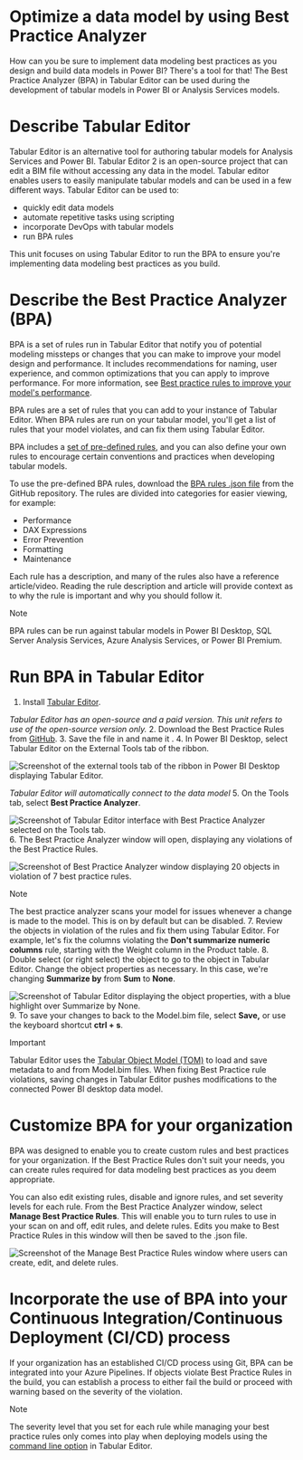 
# 
# Optimize a data model by using Best Practice Analyzer

How can you be sure to implement data modeling best practices as you design and build data models in Power BI? There's a tool for that! The Best Practice Analyzer (BPA) in Tabular Editor can be used during the development of tabular models in Power BI or Analysis Services models.

## 
# Describe Tabular Editor

Tabular Editor is an alternative tool for authoring tabular models for Analysis Services and Power BI. Tabular Editor 2 is an open-source project that can edit a BIM file without accessing any data in the model. Tabular editor enables users to easily manipulate tabular models and can be used in a few different ways. Tabular Editor can be used to:

- quickly edit data models
- automate repetitive tasks using scripting
- incorporate DevOps with tabular models
- run BPA rules

This unit focuses on using Tabular Editor to run the BPA to ensure you're implementing data modeling best practices as you build.

## 
# Describe the Best Practice Analyzer (BPA)

BPA is a set of rules run in Tabular Editor that notify you of potential modeling missteps or changes that you can make to improve your model design and performance. It includes recommendations for naming, user experience, and common optimizations that you can apply to improve performance. For more information, see [Best practice rules to improve your model's performance](https://powerbi.microsoft.com/blog/best-practice-rules-to-improve-your-models-performance/).

BPA rules are a set of rules that you can add to your instance of Tabular Editor. When BPA rules are run on your tabular model, you'll get a list of rules that your model violates, and can fix them using Tabular Editor.

BPA includes a [set of pre-defined rules](https://powerbi.microsoft.com/blog/best-practice-rules-to-improve-your-models-performance/), and you can also define your own rules to encourage certain conventions and practices when developing tabular models.

To use the pre-defined BPA rules, download the [BPA rules .json file](https://github.com/microsoft/Analysis-Services/tree/master/BestPracticeRules) from the GitHub repository. The rules are divided into categories for easier viewing, for example:

- Performance
- DAX Expressions
- Error Prevention
- Formatting
- Maintenance

Each rule has a description, and many of the rules also have a reference article/video. Reading the rule description and article will provide context as to why the rule is important and why you should follow it.

Note

BPA rules can be run against tabular models in Power BI Desktop, SQL Server Analysis Services, Azure Analysis Services, or Power BI Premium.

## 
# Run BPA in Tabular Editor

1. Install [Tabular Editor](https://github.com/TabularEditor/TabularEditor).

*Tabular Editor has an open-source and a paid version. This unit refers to use of the open-source version only.*
2. Download the Best Practice Rules from [GitHub](https://github.com/TabularEditor/BestPracticeRules/releases).
3. Save the file in and name it .
4. In Power BI Desktop, select Tabular Editor on the External Tools tab of the ribbon.

![Screenshot of the external tools tab of the ribbon in Power BI Desktop displaying Tabular Editor.](../../wwl-data-ai/use-tools-optimize-power-bi-performance/media/power-bi-external-tools.png)

*Tabular Editor will automatically connect to the data model*
5. On the Tools tab, select **Best Practice Analyzer**.

![Screenshot of Tabular Editor interface with Best Practice Analyzer selected on the Tools tab.](../../wwl-data-ai/use-tools-optimize-power-bi-performance/media/launch-best-practice-analyzer.png)
6. The Best Practice Analyzer window will open, displaying any violations of the Best Practice Rules.

![Screenshot of Best Practice Analyzer window displaying 20 objects in violation of 7 best practice rules.](../../wwl-data-ai/use-tools-optimize-power-bi-performance/media/best-practice-analyzer-results.png)

Note

The best practice analyzer scans your model for issues whenever a change is made to the model. This is on by default but can be disabled.
7. Review the objects in violation of the rules and fix them using Tabular Editor. For example, let's fix the columns violating the **Don't summarize numeric columns** rule, starting with the Weight column in the Product table.
8. Double select (or right select) the object to go to the object in Tabular Editor. Change the object properties as necessary. In this case, we're changing **Summarize by** from **Sum** to **None**.

![Screenshot of Tabular Editor displaying the object properties, with a blue highlight over Summarize by None.](../../wwl-data-ai/use-tools-optimize-power-bi-performance/media/best-practice-analyzer-fix-object.png)
9. To save your changes to back to the Model.bim file, select **Save,** or use the keyboard shortcut **ctrl + s**.

Important

Tabular Editor uses the [Tabular Object Model (TOM)](/en-us/analysis-services/tom/introduction-to-the-tabular-object-model-tom-in-analysis-services-amo) to load and save metadata to and from Model.bim files. When fixing Best Practice rule violations, saving changes in Tabular Editor pushes modifications to the connected Power BI desktop data model.

## 
# Customize BPA for your organization

BPA was designed to enable you to create custom rules and best practices for your organization. If the Best Practice Rules don't suit your needs, you can create rules required for data modeling best practices as you deem appropriate.

You can also edit existing rules, disable and ignore rules, and set severity levels for each rule. From the Best Practice Analyzer window, select **Manage Best Practice Rules**. This will enable you to turn rules to use in your scan on and off, edit rules, and delete rules. Edits you make to Best Practice Rules in this window will then be saved to the .json file.

![Screenshot of the Manage Best Practice Rules window where users can create, edit, and delete rules.](../../wwl-data-ai/use-tools-optimize-power-bi-performance/media/best-practice-analyzer-manage-rules.png)

### 
# Incorporate the use of BPA into your Continuous Integration/Continuous Deployment (CI/CD) process

If your organization has an established CI/CD process using Git, BPA can be integrated into your Azure Pipelines. If objects violate Best Practice Rules in the build, you can establish a process to either fail the build or proceed with warning based on the severity of the violation.

Note

The severity level that you set for each rule while managing your best practice rules only comes into play when deploying models using the [command line option](https://docs.tabulareditor.com/te2/Command-line-Options.html) in Tabular Editor.



